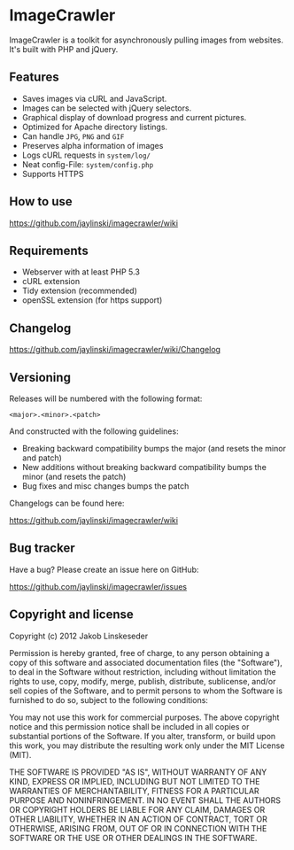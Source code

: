 ImageCrawler
============

ImageCrawler is a toolkit for asynchronously pulling images from websites.
It's built with PHP and jQuery.


Features
--------

* Saves images via cURL and JavaScript.
* Images can be selected with jQuery selectors.
* Graphical display of download progress and current pictures.
* Optimized for Apache directory listings.
* Can  handle `JPG`, `PNG` and `GIF`
* Preserves alpha information of images
* Logs cURL requests in `system/log/`
* Neat config-File: `system/config.php`
* Supports HTTPS


How to use
----------
https://github.com/jaylinski/imagecrawler/wiki


Requirements
------------
* Webserver with at least PHP 5.3
* cURL extension
* Tidy extension (recommended)
* openSSL extension (for https support)


Changelog
---------
https://github.com/jaylinski/imagecrawler/wiki/Changelog


Versioning
----------

Releases will be numbered with the following format:

`<major>.<minor>.<patch>`

And constructed with the following guidelines:

* Breaking backward compatibility bumps the major (and resets the minor and patch)
* New additions without breaking backward compatibility bumps the minor (and resets the patch)
* Bug fixes and misc changes bumps the patch

Changelogs can be found here:

https://github.com/jaylinski/imagecrawler/wiki


Bug tracker
-----------

Have a bug? Please create an issue here on GitHub:

https://github.com/jaylinski/imagecrawler/issues


Copyright and license
---------------------

Copyright (c) 2012 Jakob Linskeseder

Permission is hereby granted, free of charge, to any person obtaining a copy of this software and associated documentation files (the "Software"), to deal in the Software without restriction, including without limitation the rights to use, copy, modify, merge, publish, distribute, sublicense, and/or sell copies of the Software, and to permit persons to whom the Software is furnished to do so, subject to the following conditions:

You may not use this work for commercial purposes. The above copyright notice and this permission notice shall be included in all copies or substantial portions of the Software. If you alter, transform, or build upon this work, you may distribute the resulting work only under the MIT License (MIT).

THE SOFTWARE IS PROVIDED "AS IS", WITHOUT WARRANTY OF ANY KIND, EXPRESS OR IMPLIED, INCLUDING BUT NOT LIMITED TO THE WARRANTIES OF MERCHANTABILITY, FITNESS FOR A PARTICULAR PURPOSE AND NONINFRINGEMENT. IN NO EVENT SHALL THE AUTHORS OR COPYRIGHT HOLDERS BE LIABLE FOR ANY CLAIM, DAMAGES OR OTHER LIABILITY, WHETHER IN AN ACTION OF CONTRACT, TORT OR OTHERWISE, ARISING FROM, OUT OF OR IN CONNECTION WITH THE SOFTWARE OR THE USE OR OTHER DEALINGS IN THE SOFTWARE.
